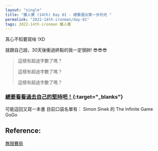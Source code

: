 ```yaml
---
layout: "single"
title: "鐵人賽 (14th) Day 01 - 總要邁出第一步的兒 "
permalink: "2022-14th-ironman/day-01"
tags: 2022-14th-ironman 鐵人賽
---
```


真心不知要寫啥 !XD

就跟自己說，30天後衝過終點的我一定很帥! 😎😎😎


> 這樣有超過字數了嗎？
> 
> 這樣有超過字數了嗎？
> 
> 這樣有超過字數了嗎？


### [總要看看過去自己的堅持吧！](https://yuting3656.github.io/yutingblog/tags/#%E9%90%B5%E4%BA%BA%E8%B3%BD){:target="_blanks"}

可能這回又寫一本書 
目前口袋名單有： Simon Sinek 的 The Infinite Game GoGo

## Reference:

[無限賽局](https://www.books.com.tw/products/0010879567?sloc=main)
